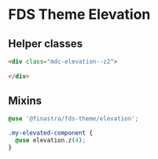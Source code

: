 # FDS Theme Elevation

## Helper classes

```HTML
<div class="mdc-elevation--z2">
  
</div>
```

## Mixins

```SCSS
@use '@finastra/fds-theme/elevation';

.my-elevated-component {
  @use elevation.z(4);
}
```